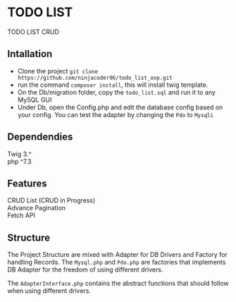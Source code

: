 # <h1>TODO LIST</h1>
TODO LIST CRUD 

<h2> Intallation </h2>
<ul>
<li>Clone the project <code>git clone https://github.com/ninjacoder96/todo_list_oop.git</code></li>
<li>run the command <code>composer install</code>, this will install twig template.</li>
<li>On the Db/migration folder, copy the <code>todo_list.sql</code> and run it to any MySQL GUI </li>
<li>Under Db, open the Config.php and edit the database config based on your config. You can test the adapter by changing the <Code>Pdo</Code> to <code>Mysqli</code></li>
</ul>

<h2>Dependendies</h2>
Twig 3.^<br/>
php ^7.3<br/>

<h2>Features</h2>
CRUD List (CRUD in Progress)<br/>
Advance Pagination<br/>
Fetch API 


<h2>Structure</h2>
<p>The Project Structure are mixed with Adapter for DB Drivers and Factory for handling Records.
The <code>Mysql.php</code> and <code>Pdo.php</code> are factories that implements DB Adapter for the freedom of using different drivers.
</p>

<p>
The <code>AdapterInterface.php</code> contains the abstract functions that should follow when using different drivers. 
</p>









